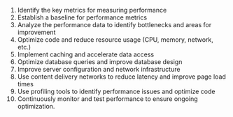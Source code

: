 

1. Identify the key metrics for measuring performance
2. Establish a baseline for performance metrics
3. Analyze the performance data to identify bottlenecks and areas for improvement
4. Optimize code and reduce resource usage (CPU, memory, network, etc.)
5. Implement caching and accelerate data access
6. Optimize database queries and improve database design
7. Improve server configuration and network infrastructure
8. Use content delivery networks to reduce latency and improve page load times
9. Use profiling tools to identify performance issues and optimize code
10. Continuously monitor and test performance to ensure ongoing optimization.